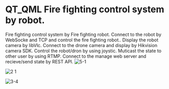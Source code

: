 # QT_QML Fire fighting control system by robot.

Fire fighting control system by Fire fighting robot.
Connect to the robot by WebSocke and TCP and control the fire fighting robot..
Display the robot camera by libVlc.
Connect to the drone camera and display by Hikvision camera SDK.
Control the robot/dron by using joystic.
Muticast the state to other user by using RTMP.
Connect to the manage web server and recieve/send state by REST API. 
![5-1](https://github.com/Aleksandar-Lazarevic/Qt-OnSiteControlSystem/assets/135633702/098850ee-a789-49b1-aafd-7ef021886520)


![2 1](https://github.com/Aleksandar-Lazarevic/Qt-OnSiteControlSystem/assets/135633702/e07ced64-ef40-4a5c-8673-2cfbbb78ecd4)

![3-4](https://github.com/Aleksandar-Lazarevic/Qt-OnSiteControlSystem/assets/135633702/835ede74-c50c-4eaf-82e2-893de8dc0f08)
